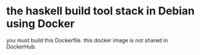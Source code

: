 # the haskell build tool stack in Debian using Docker
you must build this Dockerfile. this docker image is not shared in DockerHub.
